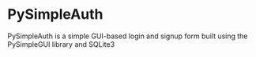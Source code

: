 # PySimpleAuth
PySimpleAuth is a simple GUI-based login and signup form built using the PySimpleGUI library and SQLite3
